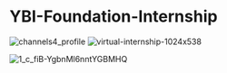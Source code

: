 # YBI-Foundation-Internship
![channels4_profile](https://user-images.githubusercontent.com/91365555/171562036-de4610fe-4c03-4629-8c4d-cd2d355a34db.jpg)
 ![virtual-internship-1024x538](https://user-images.githubusercontent.com/91365555/171561854-5dfb7ed3-cd8b-43ac-8a4d-85416873a3cf.png)

![1_c_fiB-YgbnMl6nntYGBMHQ](https://user-images.githubusercontent.com/91365555/171561697-267fc477-cabe-49a5-8a80-6bfdc504732f.jpeg)
